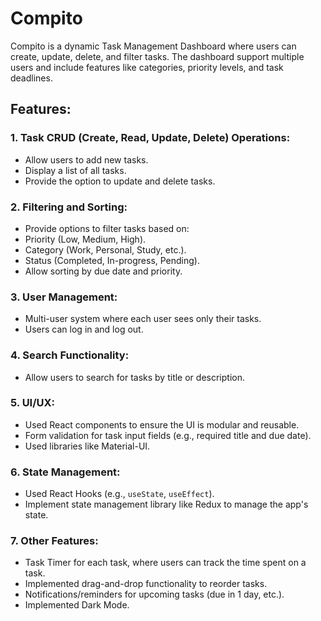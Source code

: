 # Compito

Compito is a dynamic Task Management Dashboard where users can create, update, delete, and filter tasks. The dashboard support multiple users and include features like categories, priority levels, and task deadlines.

## Features:

### 1. Task CRUD (Create, Read, Update, Delete) Operations:

- Allow users to add new tasks.
- Display a list of all tasks.
- Provide the option to update and delete tasks.

### 2. Filtering and Sorting:

- Provide options to filter tasks based on:
- Priority (Low, Medium, High).
- Category (Work, Personal, Study, etc.).
- Status (Completed, In-progress, Pending).
- Allow sorting by due date and priority.

### 3. User Management:

- Multi-user system where each user sees only their tasks.
- Users can log in and log out.

### 4. Search Functionality:

- Allow users to search for tasks by title or description.

### 5. UI/UX:

- Used React components to ensure the UI is modular and reusable.
- Form validation for task input fields (e.g., required title and due date).
- Used libraries like Material-UI.

### 6. State Management:

- Used React Hooks (e.g., `useState`, `useEffect`).
- Implement state management library like Redux to manage the app's state.

### 7. Other Features:

- Task Timer for each task, where users can track the time spent on a task.
- Implemented drag-and-drop functionality to reorder tasks.
- Notifications/reminders for upcoming tasks (due in 1 day, etc.).
- Implemented Dark Mode.
